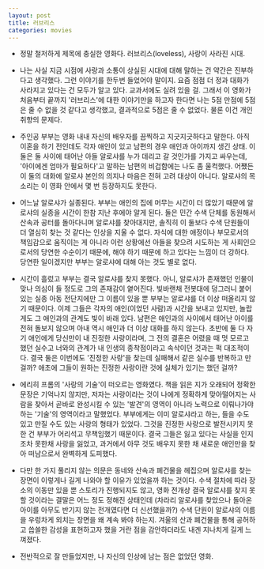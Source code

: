 ```yaml
---
layout: post
title: 러브리스
categories: movies
---
```


- 정말 철저하게 제목에 충실한 영화다. 러브리스(loveless), 사랑이 사라진 시대.

- 나는 사실 지금 시점에 사랑과 소통이 상실된 시대에 대해 말하는 건 약간은 진부하다고 생각했다. 그런 이야기를 한두번 들었어야 말이지. 요즘 점점 더 정과 대화가 사라지고 있다는 건 모두가 알고 있다. 교과서에도 실려 있을 걸. 그래서 이 영화가 처음부터 끝까지 '러브리스'에 대한 이야기만을 하고자 한다면 나는 5점 만점에 5점은 줄 수 없을 것 같다고 생각했고, 결과적으로 5점은 줄 수 없었다. 물론 이건 개인 취향의 문제다.

- 주인공 부부는 영화 내내 자신의 배우자를 끔찍하고 지긋지긋하다고 말한다. 아직 이혼을 하기 전인데도 각자 애인이 있고 남편의 경우 애인과 아이까지 생긴 상태. 이 둘은 둘 사이에 태어난 아들 알로샤를 누가 데리고 갈 것인가를 가지고 싸우는데, '아이에겐 엄마가 필요하다'고 말하는 남편의 비겁함에는 나도 좀 울컥했다. 어쨌든 이 둘의 대화에 알로샤 본인의 의지나 마음은 전혀 고려 대상이 아니다. 알로샤의 목소리는 이 영화 안에서 몇 번 등장하지도 못한다.

- 어느날 알로샤가 실종된다. 부부는 애인의 집에 머무는 시간이 더 많았기 때문에 알로샤의 실종을 시간이 한참 지난 후에야 알게 된다. 둘은 민간 수색 단체를 동원해서 산속과 공터를 돌아다니며 알로샤를 찾아대지만, 솔직히 이 둘보다 수색 단원들이 더 열심히 찾는 것 같다는 인상을 지울 수 없다. 자식에 대한 애정이나 부모로서의 책임감으로 움직이는 게 아니라 이런 상황에선 아들을 찾으려 시도하는 게 사회인으로서의 당연한 수순이기 때문에, 해야 하기 때문에 하고 있다는 느낌이 더 강하다. 당연한 일이겠지만 부부는 알로샤에 대해 아는 것도 별로 없다.

- 시간이 흘렀고 부부는 결국 알로샤를 찾지 못했다. 아니, 알로샤가 존재했던 인물이 맞나 의심이 들 정도로 그의 존재감이 옅어진다. 빛바랜채 전봇대에 덩그러니 붙어있는 실종 아동 전단지에만 그 이름이 있을 뿐 부부는 알로샤를 더 이상 떠올리지 않기 때문이다. 이제 그들은 각자의 애인(이었던 사람)과 시간을 보내고 있지만, 놀랍게도 그 애인과의 관계도 빛이 바래 있다. 남편은 애인과의 사이에서 태어난 아이를 전혀 돌보지 않으며 아내 역시 애인과 더 이상 대화를 하지 않는다. 초반에 둘 다 자기 애인에게 당신만이 내 진정한 사랑이라며, 그 전의 결혼은 어렸을 때 멋 모르고 했던 실수고 너와의 관계가 내 인생의 종착점이라고 속삭이던 것과는 퍽 대조적이다. 결국 둘은 이번에도 '진정한 사랑'을 찾는데 실패해서 같은 실수를 반복하고 만 걸까? 애초에 그들이 원하는 진정한 사랑이란 것에 실체가 있기는 했던 걸까?

- 에리히 프롬의 '사랑의 기술'이 떠오르는 영화였다. 책을 읽은 지가 오래되어 정확한 문장은 기억나지 않지만, 저자는 사랑이라는 것이 나에게 정확하게 맞아떨어지는 사람을 찾아서 곧바로 완성시킬 수 있는 '발견'의 영역이 아니라 노력으로 이뤄나가야 하는 '기술'의 영역이라고 말했었다. 부부에게는 이미 알로샤라고 하는, 들을 수도 있고 만질 수도 있는 사랑의 형태가 있었다. 그것을 진정한 사랑으로 발전시키지 못한 건 부부가 어리석고 무책임했기 때문이다. 결국 그들은 잃고 있다는 사실을 인지조차 못한채 사랑을 잃었고, 과거에서 아무 것도 배우지 못한 채 새로운 애인만을 찾아 떠남으로서 완벽하게 도피했다. 

- 다만 한 가지 풀리지 않는 의문은 동네와 산속과 폐건물을 헤집으며 알로샤를 찾는 장면이 이렇게나 길게 나와야 할 이유가 있었을까 하는 것이다. 수색 절차에 따라 장소의 이동만 있을 뿐 스토리가 진행되지도 않고, 영화 전개상 결국 알로샤를 찾지 못할 것이라는 결말은 어느 정도 정해진 상태인데 (차라리 알로샤를 찾았으나 돌아온 아이를 아무도 반기지 않는 전개였다면 더 신선했을까?) 수색 단원이 알로샤의 이름을 우렁차게 외치는 장면을 왜 계속 봐야 하는지. 겨울의 산과 폐건물을 통해 공허하고 씁쓸한 감성을 표현하고자 했을 거란 점을 감안하더라도 내겐 지나치게 길게 느껴졌다. 

- 전반적으로 잘 만들었지만, 나 자신의 인상에 남는 점은 없었던 영화.